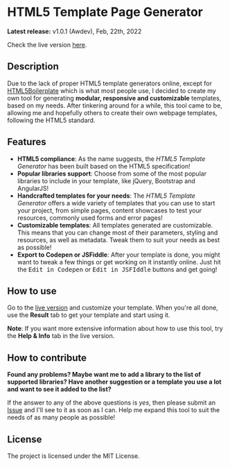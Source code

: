 # HTML5 Template Page Generator

**Latest release:**  v1.0.1 (Awdev), Feb, 22th, 2022

Check the live version [here](https://wahyu9kdl.github.io/).


## Description

Due to the lack of proper HTML5 template generators online, except for [HTML5Boilerplate](https://html5boilerplate.com/) which is what most people use, I decided to create my own tool for generating **modular, responsive and customizable** templates, based on my needs. After tinkering around for a while, this tool came to be, allowing me and hopefully others to create their own webpage templates, following the HTML5 standard.

## Features

- **HTML5 compliance**: As the name suggests, the *HTML5 Template Generator* has been built based on the HTML5 specification!
- **Popular libraries support**: Choose from some of the most popular libraries to include in your template, like jQuery, Bootstrap and AngularJS!
- **Handcrafted templates for your needs**: The *HTML5 Template Generator* offers a wide variety of templates that you can use to start your project, from simple pages, content showcases to test your resources, commonly used forms and error pages!
- **Customizable templates**: All templates generated are customizable. This means that you can change most of their parameters, styling and resources, as well as metadata. Tweak them to suit your needs as best as possible!
- **Export to Codepen or JSFiddle**: After your template is done, you might want to tweak a few things or get working on it instantly online. Just hit the <kbd>Edit in Codepen</kbd> or <kbd>Edit in JSFIddle</kbd> buttons and get going!

## How to use

Go to the [live version](https://wahyu9kdl.github.io/) and customize your template. When you're all done, use the **Result** tab to get your template and start using it.

**Note**: If you want more extensive information about how to use this tool, try the **Help & Info** tab in the live version. 

## How to contribute

**Found any problems? Maybe want me to add a library to the list of supported libraries? Have another suggestion or a template you use a lot and want to see it added to the list?**

If the answer to any of the above questions is *yes*, then please submit an [Issue](https://github.com/wahyu9kdl/issues) and I'll see to it as soon as I can. Help me expand this tool to suit the needs of as many people as possible!


## License

The project is licensed under the MIT License.